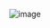 ![image](https://user-images.githubusercontent.com/63789702/188307210-2e64f45f-77ed-433f-b137-b87e0f92ece6.png)
